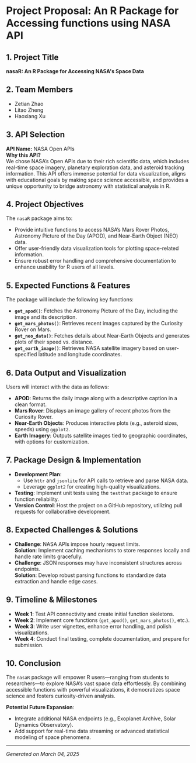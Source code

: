 # Project Proposal: An R Package for Accessing functions using NASA API

## 1. Project Title
**nasaR: An R Package for Accessing NASA's Space Data**

## 2. Team Members
- Zetian Zhao
- Litao Zheng
- Haoxiang Xu

## 3. API Selection
**API Name:** NASA Open APIs  
**Why this API?**  
We chose NASA’s Open APIs due to their rich scientific data, which includes real-time space imagery, planetary exploration data, and asteroid tracking information. This API offers immense potential for data visualization, aligns with educational goals by making space science accessible, and provides a unique opportunity to bridge astronomy with statistical analysis in R.

## 4. Project Objectives
The `nasaR` package aims to:  
- Provide intuitive functions to access NASA’s Mars Rover Photos, Astronomy Picture of the Day (APOD), and Near-Earth Object (NEO) data.  
- Offer user-friendly data visualization tools for plotting space-related information.  
- Ensure robust error handling and comprehensive documentation to enhance usability for R users of all levels.

## 5. Expected Functions & Features
The package will include the following key functions:  
- **`get_apod()`**: Fetches the Astronomy Picture of the Day, including the image and its description.  
- **`get_mars_photos()`**: Retrieves recent images captured by the Curiosity Rover on Mars.  
- **`get_neo_data()`**: Fetches details about Near-Earth Objects and generates plots of their speed vs. distance.  
- **`get_earth_image()`**: Retrieves NASA satellite imagery based on user-specified latitude and longitude coordinates.

## 6. Data Output and Visualization
Users will interact with the data as follows:  
- **APOD**: Returns the daily image along with a descriptive caption in a clean format.  
- **Mars Rover**: Displays an image gallery of recent photos from the Curiosity Rover.  
- **Near-Earth Objects**: Produces interactive plots (e.g., asteroid sizes, speeds) using `ggplot2`.  
- **Earth Imagery**: Outputs satellite images tied to geographic coordinates, with options for customization.

## 7. Package Design & Implementation
- **Development Plan**:  
  - Use `httr` and `jsonlite` for API calls to retrieve and parse NASA data.  
  - Leverage `ggplot2` for creating high-quality visualizations.  
- **Testing**: Implement unit tests using the `testthat` package to ensure function reliability.  
- **Version Control**: Host the project on a GitHub repository, utilizing pull requests for collaborative development.

## 8. Expected Challenges & Solutions
- **Challenge**: NASA APIs impose hourly request limits.  
  **Solution**: Implement caching mechanisms to store responses locally and handle rate limits gracefully.  
- **Challenge**: JSON responses may have inconsistent structures across endpoints.  
  **Solution**: Develop robust parsing functions to standardize data extraction and handle edge cases.  

## 9. Timeline & Milestones
- **Week 1**: Test API connectivity and create initial function skeletons.  
- **Week 2**: Implement core functions (`get_apod()`, `get_mars_photos()`, etc.).  
- **Week 3**: Write user vignettes, enhance error handling, and polish visualizations.  
- **Week 4**: Conduct final testing, complete documentation, and prepare for submission.  

## 10. Conclusion
The `nasaR` package will empower R users—ranging from students to researchers—to explore NASA’s vast space data effortlessly. By combining accessible functions with powerful visualizations, it democratizes space science and fosters curiosity-driven analysis.  

**Potential Future Expansion**:  
- Integrate additional NASA endpoints (e.g., Exoplanet Archive, Solar Dynamics Observatory).  
- Add support for real-time data streaming or advanced statistical modeling of space phenomena.

---
*Generated on March 04, 2025*